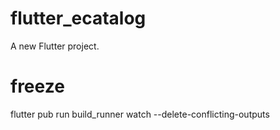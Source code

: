 # flutter_ecatalog

A new Flutter project.

# freeze
flutter pub run build_runner watch --delete-conflicting-outputs
